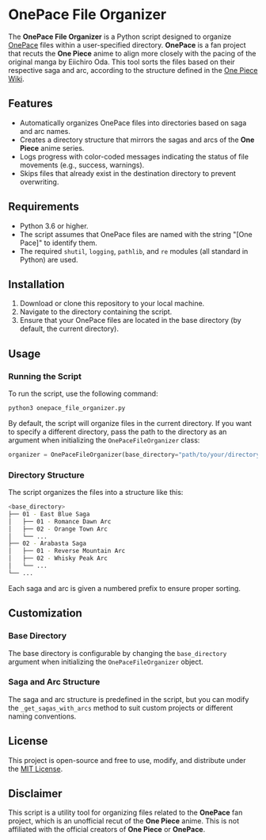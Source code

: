 # OnePace File Organizer

The **OnePace File Organizer** is a Python script designed to organize [OnePace](https://onepace.net) files within a user-specified directory. **OnePace** is a fan project that recuts the **One Piece** anime to align more closely with the pacing of the original manga by Eiichiro Oda. This tool sorts the files based on their respective saga and arc, according to the structure defined in the [One Piece Wiki](https://onepiece.fandom.com/wiki/Story_Arcs).

## Features

- Automatically organizes OnePace files into directories based on saga and arc names.
- Creates a directory structure that mirrors the sagas and arcs of the **One Piece** anime series.
- Logs progress with color-coded messages indicating the status of file movements (e.g., success, warnings).
- Skips files that already exist in the destination directory to prevent overwriting.

## Requirements

- Python 3.6 or higher.
- The script assumes that OnePace files are named with the string "[One Pace]" to identify them.
- The required `shutil`, `logging`, `pathlib`, and `re` modules (all standard in Python) are used.

## Installation

1. Download or clone this repository to your local machine.
2. Navigate to the directory containing the script.
3. Ensure that your OnePace files are located in the base directory (by default, the current directory).

## Usage

### Running the Script

To run the script, use the following command:

```bash
python3 onepace_file_organizer.py
```

By default, the script will organize files in the current directory. If you want to specify a different directory, pass the path to the directory as an argument when initializing the `OnePaceFileOrganizer` class:

```python
organizer = OnePaceFileOrganizer(base_directory="path/to/your/directory")
```

### Directory Structure

The script organizes the files into a structure like this:

```bash
<base_directory>
├── 01 - East Blue Saga
│   ├── 01 - Romance Dawn Arc
│   ├── 02 - Orange Town Arc
│   └── ...
├── 02 - Arabasta Saga
│   ├── 01 - Reverse Mountain Arc
│   ├── 02 - Whisky Peak Arc
│   └── ...
└── ...
```

Each saga and arc is given a numbered prefix to ensure proper sorting.

## Customization

### Base Directory

The base directory is configurable by changing the `base_directory` argument when initializing the `OnePaceFileOrganizer` object.

### Saga and Arc Structure

The saga and arc structure is predefined in the script, but you can modify the `_get_sagas_with_arcs` method to suit custom projects or different naming conventions.

## License

This project is open-source and free to use, modify, and distribute under the [MIT License](license).

## Disclaimer

This script is a utility tool for organizing files related to the **OnePace** fan project, which is an unofficial recut of the **One Piece** anime. This is not affiliated with the official creators of **One Piece** or **OnePace**.
